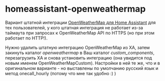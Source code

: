 # homeassistant-openweathermap

Вариант штатной интеграции [OpenWeatherMap для Home Assistant](https://www.home-assistant.io/integrations/openweathermap/) для тех пользователей, у кого штатная интеграция не работает из-за таймаута при запросах к OpenWeatherMap API по HTTPS (но при этом работает по HTTP!).

Нужно удалить штатную интеграцию OpenWeatherMap из ХА, затем закинуть каталог *openweathermap* в Ваш каталог *custom_components*, перезагрузить ХА и снова установить интеграцию (она увидится под новым именем OpenWeatherMapCustom). Настройки в ней те же, что и в оригинальном варианте - но выставлены по умолчанию русский язык и метод onecall_hourly (потому что мне так удобно :) )
